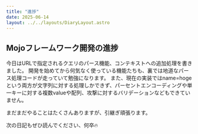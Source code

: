 ```yaml
---
title: "進捗"
date: 2025-06-14
layout: ../../layouts/DiaryLayout.astro
---
```


## Mojoフレームワーク開発の進捗

今日はURLで指定されるクエリのパース機能、コンテキストへの追加処理を書きました。
開発を始めてから何気なく使っている機能たちも、裏では地道なパース処理コードが走っていて勉強になります。
また、現在の実装ではname=hogeという両方が文字列に対する処理しかできず、パーセントエンコーディングや単一キーに対する複数valueや配列、攻撃に対するバリデーションなどもできていません。

まだまだやることはたくさんありますが、引継ぎ頑張ります。

次の日記もぜひ読んでください、何卒🔥
